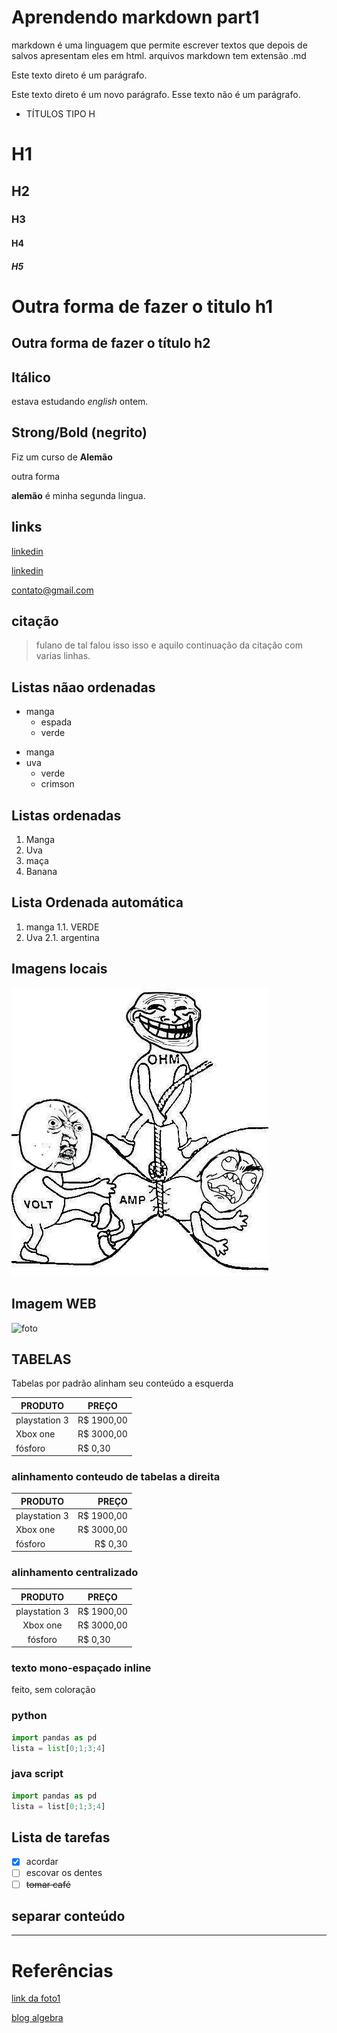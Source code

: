 # Aprendendo markdown part1

markdown é uma linguagem que permite escrever textos que depois de salvos apresentam eles em html. 
arquivos markdown tem extensão .md


Este texto direto é um parágrafo. 

Este texto direto é um novo parágrafo. 
Esse texto não é um parágrafo. 

- TÍTULOS TIPO H

# H1
## H2
### H3
#### H4
##### H5

Outra forma de fazer o titulo h1
=

Outra forma de fazer o título h2
-



## Itálico

estava estudando _english_ ontem. 

## Strong/Bold (negrito)

Fiz um curso de **Alemão**

outra forma

__alemão__ é minha segunda lingua. 


## links

[linkedin](https://www.linkedin.com.br)

[linkedin](https://www.linkedin.com.br
"website de curriculum")

<contato@gmail.com>

## citação
> fulano de tal falou isso isso e aquilo 
> continuação da citação com varias linhas. 

## Listas nãao ordenadas 
- manga 
    - espada 
    - verde

* manga 
* uva
    * verde
    * crimson 


## Listas ordenadas 

1. Manga
2. Uva
3. maça
44. Banana


## Lista Ordenada automática

1. manga
  1.1. VERDE
1. Uva
    2.1. argentina

## Imagens locais 

![foto](foto.jpg "volt,ampere,ohm")

## Imagem WEB

![foto](https://t.ctcdn.com.br/5XPASDBUosgmBv5Ptpxcd6eTJso=/512x288/smart/filters:format(webp)/i257652.jpeg)

## TABELAS
Tabelas por padrão alinham seu conteúdo a esquerda

PRODUTO | PREÇO
------- | ------
playstation 3 | R$ 1900,00
Xbox one | R$ 3000,00
fósforo | R$ 0,30

### alinhamento conteudo de tabelas a direita 

PRODUTO | PREÇO
------- | ------:
playstation 3 | R$ 1900,00
Xbox one | R$ 3000,00
fósforo | R$ 0,30

### alinhamento centralizado 

PRODUTO | PREÇO
:-------: | ------
playstation 3 | R$ 1900,00
Xbox one | R$ 3000,00
fósforo | R$ 0,30

### texto mono-espaçado inline

feito, sem coloração

### python

``` python
import pandas as pd
lista = list[0;1;3;4]
```

### java script

``` js
import pandas as pd
lista = list[0;1;3;4]
```


## Lista de tarefas

- [x] acordar 
- [ ] escovar os dentes
- [ ] ~~tomar café~~

## separar conteúdo

---

# Referências 

[link da foto1][foto1]

[blog algebra][algebralinear]

[foto1]: foto.jpg
[algebralinear]: https://www.ime.unicamp.br/~marcia/AlgebraLinear/index.html

